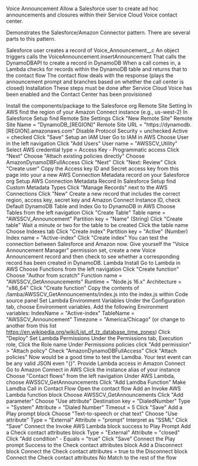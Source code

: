 Voice Announcement
Allow a Salesforce user to create ad hoc announcements and closures within their Service Cloud Voice contact center.

Demonstrates the Salesforce/Amazon Connector pattern. There are several parts to this pattern.

Salesforce user creates a record of Voice_Announcement__c
An object triggers calls the VoiceAnnouncement.insertAnnouncement
That calls the DynamoDBAPI to create a record in DynamoDB
When a call comes in, a Lambda checks for records within the DynamoDB table and returns that to the contact flow
The contact flow deals with the response (plays the announcement prompt and branches based on whether the call center is closed)
Installation
These steps must be done after Service Cloud Voice has been enabled and the Contact Center has been provisioned

Install the components/package to the Salesforce org
Remote Site Setting
In AWS find the region of your Amazon Connect instance (e.g., us-west-2)
In Salesforce Setup find Remote Site Settings
Click "New Remote Site"
Remote Site Name = "DynamoDB_[REGION]"
Remote Site URL = "https://dynamodb.[REGION].amazonaws.com"
Disable Protocol Security = unchecked
Active = checked
Click "Save"
Setup an IAM User
Go to IAM in AWS
Choose User in the left navigation
Click "Add Users"
User name = "AWSSCV_Utility"
Select AWS credential type = Access Key - Programmatic access
Click "Next"
Choose "Attach existing policies directly"
Choose AmazonDynamoDBFullAccess
Click "Next"
Click "Next: Review"
Click "Create user"
Copy the Access key ID and Secret access key from this page into your a new AWS Connection Metadata record on your Salesforce org
Setup AWS Connection Metadata Record
In Salesforce Setup find Custom Metadata Types
Click "Manage Records" next to the AWS Connections
Click "New"
Create a new record that includes the correct region, access key, secret key and Amazon Connect Instance ID, check Default
DynamoDB Table and Index
Go to DynamoDB in AWS
Choose Tables from the left navigation
Click "Create Table"
Table name = "AWSSCV_Announcement"
Partition key = "Name" (String)
Click "Create table"
Wait a minute or two for the table to be created
Click the table name
Choose Indexes tab
Click "Create index"
Partition key = "Active" (Number)
Index name = "Active-index"
Click "Create index"
You can test the connection between Salesforce and Amazon now. Give yourself the "Voice Announcement Manager" permission set, create a new Voice Announcement record and then check to see whether a corresponding record has been created in DynamoDB.
Lambda Install
Go to Lambda in AWS
Choose Functions from the left navigation
Click "Create function"
Choose "Author from scratch"
Function name = "AWSSCV_GetAnnouncements"
Runtime = "Node.js 16.x"
Architecture = "x86_64"
Click "Create function"
Copy the contents of /lamba/AWSSCV_GetAnnouncements/index.js into the index.js within Code source panel
Set Lambda Environment Variables
Under the Configuration tab, choose Environment variables. Add the following Environment variables:
IndexName = "Active-index"
TableName = "AWSSCV_Announcement"
Timezone = "America/Chicago" (or change to another from this list https://en.wikipedia.org/wiki/List_of_tz_database_time_zones)
Click "Deploy"
Set Lambda Permissions
Under the Permissions tab, Execution role, Click the Role name
Under Permissions policies click "Add permission" > "Attach policy"
Check "AmazonDynamoDBFullAccess"
Click "Attach policies"
Now would be a good time to test the Lamdba. Your test event can be any valid JSON even "{}".
Provide Lambda access in Amazon Connect
Go to Amazon Connect in AWS
Click the instance alias of your instance
Choose "Contact flows" from the left navigation
Under AWS Lambda, choose AWSSCV_GetAnnouncements
Click "Add Lamdba Function"
Make Lamdba Call in Contact Flow
Open the contact flow
Add an Invoke AWS Lambda function block
Choose AWSSCV_GetAnnouncements
Click "Add parameter"
Choose "Use attribute"
Destination key = "DialedNumber"
Type = "System"
Attribute = "Dialed Number"
Timeout = 5
Click "Save"
Add a Play prompt block
Choose "Text-to-speech or chat text"
Choose "Use attribute"
Type = "External"
Attribute = "prompt"
Interpret as "SSML"
Click "Save"
Connect the Invoke AWS Lambda block success to Play Prompt
Add a Check contact attributes block
Type = "External"
Attribute = "closed"
Click "Add condition" - Equals = "true"
Click "Save"
Connect the Play prompt Success to the Check contact attributes block
Add a Disconnect block
Connect the Check contact attributes = true to the Disconnect block
Connect the Check contact attributes No Match to the rest of the flow
